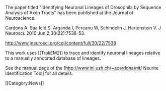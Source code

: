 The paper titled "Identifying Neuronal Lineages of Drosophila by Sequence Analysis of Axon Tracts" has been published at the Journal of Neuroscience.

Cardona A, Saalfeld S, Arganda I, Pereanu W, Schindelin J, Hartenstein V. J Neurosci. 2010 Jun 2;30(22):7538-53.

http://www.jneurosci.org/cgi/content/full/30/22/7538

This work uses [[TrakEM2]] to trace and identify neuronal lineages relative to a manually annotated database of lineages.

See the manual page of the [http://www.ini.uzh.ch/~acardona/nit/ Neurite Identification Tool] for all details.

[[Category:News]]
